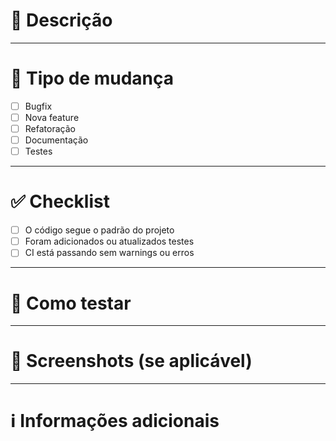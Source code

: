 # 🚀 Descrição

<!-- Descreva brevemente o que este PR faz e por que é necessário. -->

---

# 🧱 Tipo de mudança

- [ ] Bugfix
- [ ] Nova feature
- [ ] Refatoração
- [ ] Documentação
- [ ] Testes

---

# ✅ Checklist

- [ ] O código segue o padrão do projeto
- [ ] Foram adicionados ou atualizados testes
- [ ] CI está passando sem warnings ou erros

---

# 🧪 Como testar

<!-- Descreva os passos para testar sua alteração. Inclua comandos, exemplos e contexto se necessário. -->

---

# 📸 Screenshots (se aplicável)

<!-- Adicione imagens ou gifs para facilitar a revisão. -->

---

# ℹ️ Informações adicionais

<!-- Alguma informação extra relevante para o revisor? -->

